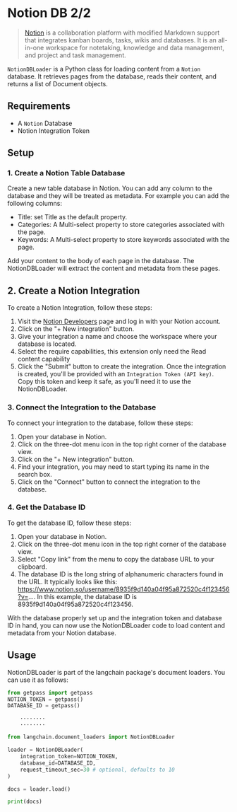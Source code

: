 # Notion DB 2/2

>[Notion](https://www.notion.so/) is a collaboration platform with modified Markdown support that integrates kanban boards, tasks, wikis and databases. It is an all-in-one workspace for notetaking, knowledge and data management, and project and task management.

`NotionDBLoader` is a Python class for loading content from a `Notion` database. It retrieves pages from the database, reads their content, and returns a list of Document objects.

## Requirements

- A `Notion` Database
- Notion Integration Token

## Setup

### 1. Create a Notion Table Database
Create a new table database in Notion. You can add any column to the database and they will be treated as metadata. For example you can add the following columns:

- Title: set Title as the default property.
- Categories: A Multi-select property to store categories associated with the page.
- Keywords: A Multi-select property to store keywords associated with the page.

Add your content to the body of each page in the database. The NotionDBLoader will extract the content and metadata from these pages.

## 2. Create a Notion Integration
To create a Notion Integration, follow these steps:

1. Visit the [Notion Developers](https://www.notion.com/my-integrations) page and log in with your Notion account.
2. Click on the "+ New integration" button.
3. Give your integration a name and choose the workspace where your database is located.
4. Select the require capabilities, this extension only need the Read content capability
5. Click the "Submit" button to create the integration.
Once the integration is created, you'll be provided with an `Integration Token (API key)`. Copy this token and keep it safe, as you'll need it to use the NotionDBLoader.

### 3. Connect the Integration to the Database
To connect your integration to the database, follow these steps:

1. Open your database in Notion.
2. Click on the three-dot menu icon in the top right corner of the database view.
3. Click on the "+ New integration" button.
4. Find your integration, you may need to start typing its name in the search box.
5. Click on the "Connect" button to connect the integration to the database.


### 4. Get the Database ID
To get the database ID, follow these steps:

1. Open your database in Notion.
2. Click on the three-dot menu icon in the top right corner of the database view.
3. Select "Copy link" from the menu to copy the database URL to your clipboard.
4. The database ID is the long string of alphanumeric characters found in the URL. It typically looks like this: https://www.notion.so/username/8935f9d140a04f95a872520c4f123456?v=.... In this example, the database ID is 8935f9d140a04f95a872520c4f123456.

With the database properly set up and the integration token and database ID in hand, you can now use the NotionDBLoader code to load content and metadata from your Notion database.

## Usage
NotionDBLoader is part of the langchain package's document loaders. You can use it as follows:

<!-- WARNING: THIS FILE WAS AUTOGENERATED! DO NOT EDIT! Instead, edit the notebook w/the location & name as this file. -->


```python
from getpass import getpass
NOTION_TOKEN = getpass()
DATABASE_ID = getpass()
```

<CodeOutputBlock lang="python">

```
    ········
    ········
```

</CodeOutputBlock>


```python
from langchain.document_loaders import NotionDBLoader
```


```python
loader = NotionDBLoader(
    integration_token=NOTION_TOKEN, 
    database_id=DATABASE_ID,
    request_timeout_sec=30 # optional, defaults to 10
)
```


```python
docs = loader.load()
```


```python
print(docs)
```

<CodeOutputBlock lang="python">

```
    
```

</CodeOutputBlock>
